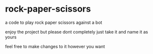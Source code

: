 # rock-paper-scissors
a code to play rock paper scissors against a bot

enjoy the project but please dont completely just take it and name it as yours

feel free to make changes to it however you want
